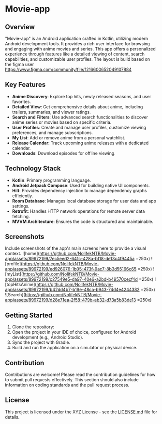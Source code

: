 # Movie-app

## Overview

"Movie-app" is an Android application crafted in Kotlin, utilizing modern Android development tools. It provides a rich user interface for browsing and engaging with anime movies and series. This app offers a personalized experience through features like a detailed viewing of content, search capabilities, and customizable user profiles. The layout is build based on the figma user https://www.figma.com/community/file/1216600652049107884

## Key Features

- **Anime Discovery**: Explore top hits, newly released seasons, and user favorites.
- **Detailed View**: Get comprehensive details about anime, including trailers, summaries, and viewer ratings.
- **Search and Filters**: Use advanced search functionalities to discover anime series or movies based on specific criteria.
- **User Profiles**: Create and manage user profiles, customize viewing preferences, and manage subscriptions.
- **My List**: Add or remove anime from a personal watchlist.
- **Release Calendar**: Track upcoming anime releases with a dedicated calendar.
- **Downloads**: Download episodes for offline viewing.

## Technology Stack

- **Kotlin**: Primary programming language.
- **Android Jetpack Compose**: Used for building native UI components.
- **Hilt**: Provides dependency injection to manage dependency graphs efficiently.
- **Room Database**: Manages local database storage for user data and app settings.
- **Retrofit**: Handles HTTP network operations for remote server data fetching.
- **MVVM Architecture**: Ensures the code is structured and maintainable.

## Screenshots

Include screenshots of the app's main screens here to provide a visual context.
![home](https://github.com/NolifekNTB/Movie-app/assets/89972199/7ec5eed2-641c-428a-bf18-de13c4f9445a =250x)
![profile](https://github.com/NolifekNTB/Movie-app/assets/89972199/ed926076-1b05-473f-9ac7-8b3d55166c65 =250x)
![myList](https://github.com/NolifekNTB/Movie-app/assets/89972199/c27549e5-da97-40e6-a2bd-b49570cecf4d =250x)
![topHitsAnime](https://github.com/NolifekNTB/Movie-app/assets/89972199/b42dd4b7-b19e-48ca-b943-74d4e4244382 =250x)
![Search](https://github.com/NolifekNTB/Movie-app/assets/89972199/d28e71ea-2f58-479b-ab32-d73a5b83de13 =250x)


## Getting Started

1. Clone the repository:
2. Open the project in your IDE of choice, configured for Android development (e.g., Android Studio).
3. Sync the project with Gradle.
4. Build and run the application on a simulator or physical device.

## Contribution

Contributions are welcome! Please read the contribution guidelines for how to submit pull requests effectively. This section should also include information on coding standards and the pull request process.

## License

This project is licensed under the XYZ License - see the [LICENSE.md](LICENSE) file for details.
